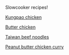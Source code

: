 Slowcooker recipes! 

[Kungpao chicken](https://www.reddit.com/r/slowcooking/comments/7wwqd9/possibly_my_favorite_new_slow_cooker_recipe_kung/)

[Butter chicken](https://www.reddit.com/r/slowcooking/comments/7yvq7n/slow_cooker_butter_chicken_beforeafter/)

[Taiwan beef noodles](https://www.reddit.com/r/slowcooking/comments/8mt9zn/taiwanese_beef_noodle_soup/)

[Peanut butter chicken curry](https://www.reddit.com/r/recipes/comments/9bxo4t/slowcooked_peanut_butter_chicken_curry/)

